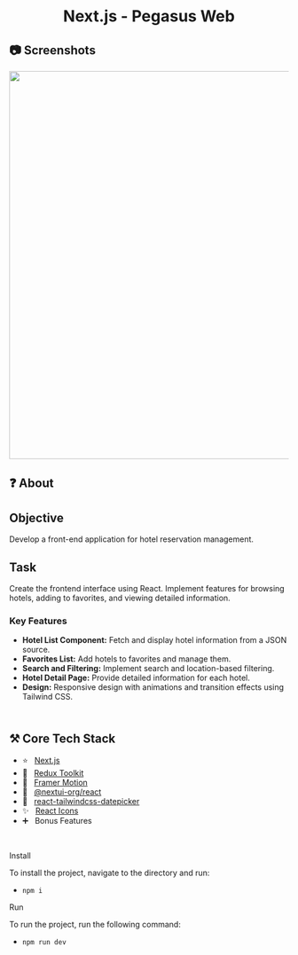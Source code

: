 <h1 align="center">
   Next.js - Pegasus Web
</h1>

<h2>
📷 Screenshots
</h2>

<p align="center">
  <img src="https://github.com/user-attachments/assets/921f5058-28c1-41ba-85ad-a0607b69b994" width="700" />
</p>

<h2>
❓ About
</h2>

## Objective

Develop a front-end application for hotel reservation management.

## Task

Create the frontend interface using React. Implement features for browsing hotels, adding to favorites, and viewing detailed information.

### Key Features

- **Hotel List Component:** Fetch and display hotel information from a JSON source.
- **Favorites List:** Add hotels to favorites and manage them.
- **Search and Filtering:** Implement search and location-based filtering.
- **Hotel Detail Page:** Provide detailed information for each hotel.
- **Design:** Responsive design with animations and transition effects using Tailwind CSS.

<h2>
<br />
⚒️ Core Tech Stack
</h2>

- ⭐️ &nbsp; [Next.js](https://nextjs.org)
- 🎈 &nbsp; [Redux Toolkit](https://redux-toolkit.js.org)
- 💚 &nbsp; [Framer Motion](https://www.framer.com/motion)
- 💙 &nbsp; [@nextui-org/react](https://nextui.org)
- 💜 &nbsp; [react-tailwindcss-datepicker](https://react-tailwindcss-datepicker.vercel.app)
- ✨ &nbsp; [React Icons](https://react-icons.github.io/react-icons)
- ➕ &nbsp; Bonus Features

<br />

Install

To install the project, navigate to the directory and run:

- `npm i`

Run

To run the project, run the following command:

- `npm run dev`
